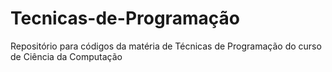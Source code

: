 # Tecnicas-de-Programação
Repositório para códigos da matéria de Técnicas de Programação do curso de Ciência da Computação

